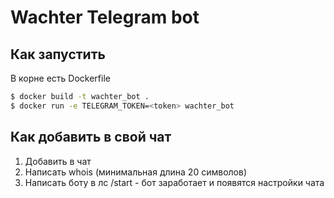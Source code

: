 # Wachter Telegram bot

## Как запустить

В корне есть Dockerfile

```bash
$ docker build -t wachter_bot .
$ docker run -e TELEGRAM_TOKEN=<token> wachter_bot
```

## Как добавить в свой чат

1. Добавить в чат
2. Написать whois (минимальная длина 20 символов)
3. Написать боту в лс /start - бот заработает и появятся настройки чата
